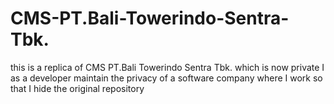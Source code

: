 # CMS-PT.Bali-Towerindo-Sentra-Tbk.
this is a replica of CMS PT.Bali Towerindo Sentra Tbk.  which is now private
I as a developer maintain the privacy of a software company where I work so that I hide the original repository
